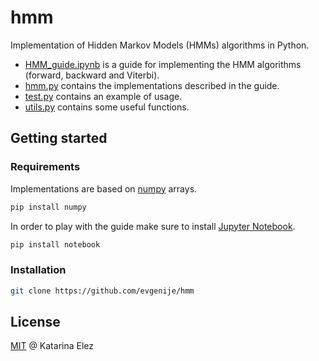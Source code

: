 # hmm
Implementation of Hidden Markov Models (HMMs) algorithms in Python.
* [HMM_guide.ipynb](HMM_guide.ipynb) is a guide for implementing the HMM algorithms (forward, backward and Viterbi).
* [hmm.py](hmm.py) contains the implementations described in the guide.
* [test.py](test.py) contains an example of usage.
* [utils.py](utils.py) contains some useful functions.

## Getting started

### Requirements
Implementations are based on [numpy](https://github.com/numpy/numpy) arrays.
```bash
pip install numpy
```
In order to play with the guide make sure to install [Jupyter Notebook](https://github.com/jupyter/notebook).
```bash
pip install notebook
```

### Installation
```bash
git clone https://github.com/evgenije/hmm
```

## License
[MIT](LICENSE) @ Katarina Elez
